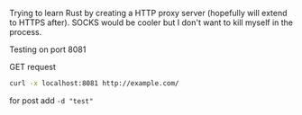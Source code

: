 Trying to learn Rust by creating a HTTP proxy server (hopefully will extend to HTTPS after). SOCKS would be cooler but I don't want to kill myself in the process.

Testing on port 8081

GET request
```bash
curl -x localhost:8081 http://example.com/  
```
for post add `-d "test"`